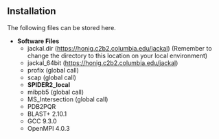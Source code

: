 ## Installation 

The following files can be stored here. 
* **Software Files**
    * jackal.dir (https://honig.c2b2.columbia.edu/jackal) (Remember to change the directory to this location on your local environment)
    * jackal_64bit (https://honig.c2b2.columbia.edu/jackal)
    * profix (global call)
    * scap (global call)
    * **SPIDER2_local** 
    * mibpb5 (global call)
    * MS_Intersection (global call)
    * PDB2PQR
    * BLAST+ 2.10.1
    * GCC 9.3.0
    * OpenMPI 4.0.3
